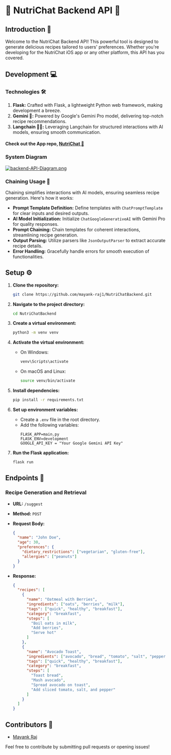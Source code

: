 # 🥑 NutriChat Backend API 🍲

## Introduction 🌟

Welcome to the NutriChat Backend API! This powerful tool is designed to generate delicious recipes tailored to users' preferences. Whether you're developing for the NutriChat iOS app or any other platform, this API has you covered.

## Development 💻

### Technologies 🛠️

1. **Flask:** Crafted with Flask, a lightweight Python web framework, making development a breeze.
2. **Gemini 🤖:** Powered by Google's Gemini Pro model, delivering top-notch recipe recommendations.
3. **Langchain 🦜🔗:** Leveraging Langchain for structured interactions with AI models, ensuring smooth communication.

#### Check out the App repo, [NutriChat 🔗 ](https://github.com/mayank-raj1/NutriChat/blob/main/README.md)


### System Diagram

[![backend-API-Diagram.png](https://i.postimg.cc/kGGmZkh3/backend-API-Diagram.png)](https://postimg.cc/zbs6HPr0)

### Chaining Usage 🔗

Chaining simplifies interactions with AI models, ensuring seamless recipe generation. Here's how it works:

- **Prompt Template Definition:** Define templates with `ChatPromptTemplate` for clear inputs and desired outputs.
- **AI Model Initialization:** Initialize `ChatGoogleGenerativeAI` with Gemini Pro for quality responses.
- **Prompt Chaining:** Chain templates for coherent interactions, streamlining recipe generation.
- **Output Parsing:** Utilize parsers like `JsonOutputParser` to extract accurate recipe details.
- **Error Handling:** Gracefully handle errors for smooth execution of functionalities.

## Setup ⚙️

1. **Clone the repository:**
   ```bash
   git clone https://github.com/mayank-raj1/NutriChatBackend.git
   ```

2. **Navigate to the project directory:**
   ```bash
   cd NutriChatBackend
   ```

3. **Create a virtual environment:**
   ```bash
   python3 -m venv venv
   ```

4. **Activate the virtual environment:**
   - On Windows:
     ```bash
     venv\Scripts\activate
     ```
   - On macOS and Linux:
     ```bash
     source venv/bin/activate
     ```

5. **Install dependencies:**
   ```bash
   pip install -r requirements.txt
   ```

6. **Set up environment variables:**
   - Create a `.env` file in the root directory.
   - Add the following variables:
     ```plaintext
     FLASK_APP=main.py
     FLASK_ENV=development
     GOOGLE_API_KEY = "Your Google Gemini API Key"
     ```

7. **Run the Flask application:**
   ```bash
   flask run
   ```

## Endpoints 🚀

### Recipe Generation and Retrieval

- **URL:** `/suggest`
- **Method:** `POST`
- **Request Body:**
  
  ```json
  {
    "name": "John Doe",
    "age": 30,
    "preferences": {
      "dietary_restrictions": ["vegetarian", "gluten-free"],
      "allergies": ["peanuts"]
    }
  }
  ```
  
- **Response:**
  
  ```json
  {
    "recipes": [
      {
        "name": "Oatmeal with Berries",
        "ingredients": ["oats", "berries", "milk"],
        "tags": ["quick", "healthy", "breakfast"],
        "category": "breakfast",
        "steps": [
          "Boil oats in milk",
          "Add berries",
          "Serve hot"
        ]
      },
      {
        "name": "Avocado Toast",
        "ingredients": ["avocado", "bread", "tomato", "salt", "pepper"],
        "tags": ["quick", "healthy", "breakfast"],
        "category": "breakfast",
        "steps": [
          "Toast bread",
          "Mash avocado",
          "Spread avocado on toast",
          "Add sliced tomato, salt, and pepper"
        ]
      }
    ]
  }
  ```

## Contributors 🌟

- [Mayank Raj](https://github.com/mayank-raj1)

Feel free to contribute by submitting pull requests or opening issues!

